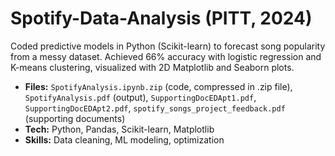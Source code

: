 # Spotify-Data-Analysis (PITT, 2024)
Coded predictive models in Python (Scikit-learn) to forecast song popularity from a messy dataset.
Achieved 66% accuracy with logistic regression and K-means clustering, visualized with 2D Matplotlib and Seaborn plots.

- **Files:** `SpotifyAnalysis.ipynb.zip` (code, compressed in .zip file), `SpotifyAnalysis.pdf` (output), `SupportingDocEDApt1.pdf`, `SupportingDocEDApt2.pdf`, `spotify_songs_project_feedback.pdf` (supporting documents)
- **Tech:** Python, Pandas, Scikit-learn, Matplotlib
- **Skills:** Data cleaning, ML modeling, optimization

